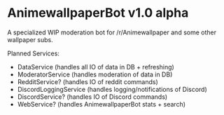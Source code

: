# AnimewallpaperBot v1.0 alpha
A specialized WIP moderation bot for /r/Animewallpaper and some other wallpaper subs.

Planned Services:
- DataService (handles all IO of data in DB + refreshing)
- ModeratorService (handles moderation of data in DB)
- RedditService? (handles IO of reddit commands)
- DiscordLoggingService (handles logging/notifications of Discord)
- DiscordService? (handles IO of Discord commands)
- WebService? (handles AnimewallpaperBot stats + search)